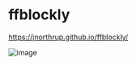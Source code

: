 # ffblockly

https://jnorthrup.github.io/ffblockly/

![image](https://cloud.githubusercontent.com/assets/73514/25430949/cadf5bde-2aa8-11e7-9307-18a127cb38f4.png)

